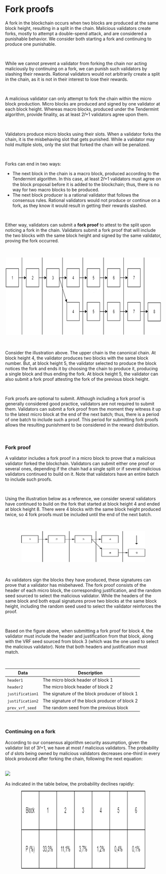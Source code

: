 # Fork proofs

A fork in the blockchain occurs when two blocks are produced at the same block height, resulting in a split in the chain. Malicious validators create forks, mostly to attempt a double-spend attack, and are considered a punishable behavior. We consider both starting a fork and continuing to produce one punishable.

<br/>

While we cannot prevent a validator from forking the chain nor acting maliciously by continuing on a fork, we can punish such validators by slashing their rewards. Rational validators would not arbitrarily create a split in the chain, as it is not in their interest to lose their rewards.

<br/>

A malicious validator can only attempt to fork the chain within the micro block production. Micro blocks are produced and signed by one validator at each block height. Whereas macro blocks, produced under the Tendermint algorithm, provide finality, as at least 2𝑓+1 validators agree upon them.

<br/>

Validators produce micro blocks using their slots. When a validator forks the chain, it is the misbehaving slot that gets punished. While a validator may hold multiple slots, only the slot that forked the chain will be penalized.

<br/>

Forks can end in two ways:

- The next block in the chain is a macro block, produced according to the Tendermint algorithm. In this case, at least 2𝑓+1 validators must agree on the block proposal before it is added to the blockchain; thus, there is no way for two macro blocks to be produced.
- The next block producer is a rational validator that follows the consensus rules. Rational validators would not produce or continue on a fork, as they know it would result in getting their rewards slashed.

<br/>

Either way, validators can submit a **fork proof** to attest to the split upon noticing a fork in the chain. Validators submit a fork proof that will include the two blocks with the same block height and signed by the same validator, proving the fork occurred.

<br/>

<p align="center">
  <img src="/public/protocol/fork-proof-1.png" alt="Alt Text" width="500" height="250">
</p>

<br/>

Consider the illustration above. The upper chain is the canonical chain. At block height 4, the validator produces two blocks with the same block number. But, at block height 5, the validator selected to produce the block notices the fork and ends it by choosing the chain to produce it, producing a single block and thus ending the fork. At block height 5, the validator can also submit a fork proof attesting the fork of the previous block height.

<br/>

Fork proofs are optional to submit. Although including a fork proof is generally considered good practice, validators are not required to submit them. Validators can submit a fork proof from the moment they witness it up to the latest micro block at the end of the next batch; thus, there is a period of one batch to include such a proof. This period for submitting fork proofs allows the resulting punishment to be considered in the reward distribution.

<br/>

### **Fork proof**

A validator includes a fork proof in a micro block to prove that a malicious validator forked the blockchain. Validators can submit either one proof or several ones, depending if the chain had a single split or if several malicious validators continued to build on it. Note that validators have an entire batch to include such proofs.

<br/>

Using the illustration below as a reference, we consider several validators have continued to build on the fork that started at block height 4 and ended at block height 8. There were 4 blocks with the same block height produced twice, so 4 fork proofs must be included until the end of the next batch.

<br/>

<p align="center">
  <img src="/public/protocol/fork-proof-2.png" alt="Alt Text" width="400" height="100">
</p>

<br/>

As validators sign the blocks they have produced, these signatures can prove that a validator has misbehaved. The fork proof consists of the header of each micro block, the corresponding justification, and the random seed sourced to select the malicious validator. While the headers of the same block and both equal signatures prove two blocks at the same block height, including the random seed used to select the validator reinforces the proof.

<br/>

Based on the figure above, when submitting a fork proof for block 4, the validator must include the header and justification from that block, along with the VRF seed sourced from block 3 (which was the one used to select the malicious validator). Note that both headers and justification must match.

<br/>

| Data             | Description                                    |
| ---------------- | ---------------------------------------------- |
| `header1`        | The micro block header of block 1              |
| `header2`        | The micro block header of block 2              |
| `justification1` | The signature of the block producer of block 1 |
| `justification2` | The signature of the block producer of block 2 |
| `prev_vrf_seed`  | The random seed from the previous block        |

<br/>

### Continuing on a fork

According to our consensus algorithm security assumption, given the validator list of 3𝑓+1, we have at most 𝑓 malicious validators. The probability of _d_ slots being owned by malicious validators decreases one-third in every block produced after forking the chain, following the next equation:

<br/>

<img src="https://render.githubusercontent.com/render/math?math=P(d)=(\frac{1}{3})^d">

<br/>

As indicated in the table below, the probability declines rapidly:

<p align="center">
  <img src="/public/protocol/fork-probability.png" alt="Alt Text" width="400" height="250">
</p>
